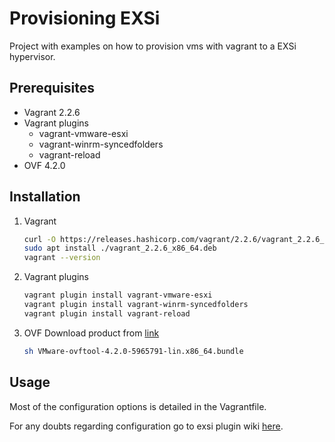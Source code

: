 # Provisioning EXSi

Project with examples on how to provision vms with vagrant to a EXSi hypervisor.

## Prerequisites

- Vagrant 2.2.6
- Vagrant plugins
  - vagrant-vmware-esxi
  - vagrant-winrm-syncedfolders
  - vagrant-reload
- OVF 4.2.0

## Installation

1. Vagrant

   ```bash
   curl -O https://releases.hashicorp.com/vagrant/2.2.6/vagrant_2.2.6_x86_64.deb
   sudo apt install ./vagrant_2.2.6_x86_64.deb
   vagrant --version
   ```

2. Vagrant plugins

   ```bash
   vagrant plugin install vagrant-vmware-esxi
   vagrant plugin install vagrant-winrm-syncedfolders
   vagrant plugin install vagrant-reload
   ```

3. OVF
   Download product from [link](https://my.vmware.com/group/vmware/details?downloadGroup=OVFTOOL420&productId=614)

   ```bash
   sh VMware-ovftool-4.2.0-5965791-lin.x86_64.bundle
   ```

## Usage

Most of the configuration options is detailed in the Vagrantfile.

For any doubts regarding configuration go to exsi plugin wiki [here](https://github.com/josenk/vagrant-vmware-esxi/wiki).
